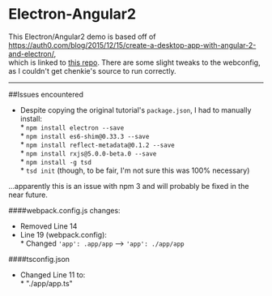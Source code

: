 # Electron-Angular2

This Electron/Angular2 demo is based off of <https://auth0.com/blog/2015/12/15/create-a-desktop-app-with-angular-2-and-electron/>,<br/>which is linked 
to [this repo](https://github.com/auth0/angular2-electron). There are some slight tweaks to the webconfig, as I couldn't get chenkie's source to run correctly.<br/>

***

##Issues encountered
*  Despite copying the original tutorial's `package.json`, I had to manually install:<br/>
		*  `npm install electron --save`<br/>
		*  `npm install es6-shim@0.33.3 --save`<br/>
		*  `npm install reflect-metadata@0.1.2 --save`<br/>
		*  `npm install rxjs@5.0.0-beta.0 --save`<br/>
		*  `npm install -g tsd`<br/>
		*  `tsd init` (though, to be fair, I'm not sure this was 100% necessary)
		
...apparently this is an issue with npm 3 and will probably be fixed in the near future.<br/>

####webpack.config.js changes:<br/>
* Removed Line 14<br/>
* Line 19 (webpack.config):<br/>
		* Changed `'app': .app/app`  --> `'app': ./app/app`<br/>
		

####tsconfig.json<br/>
* Changed Line 11 to:<br/>
		* "./app/app.ts"
